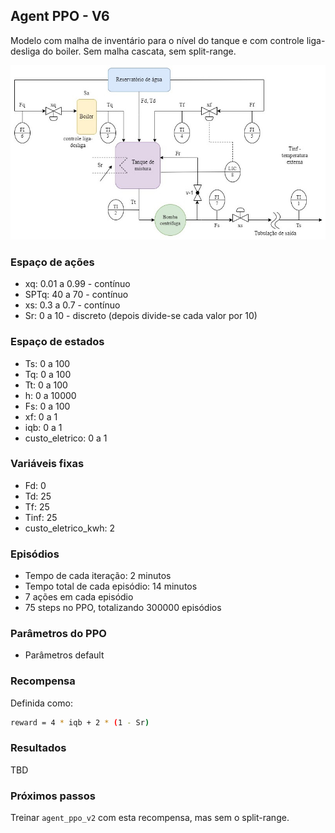 ## Agent PPO - V6

Modelo com malha de inventário para o nível do tanque e com controle liga-desliga do boiler. Sem malha cascata, sem split-range.

![chuveiro](https://github.com/mpaulazamin/tcc-models-rllib/blob/agent_ppo_v1/imagens/chuveiro_controle_h.jpg)

### Espaço de ações

- xq: 0.01 a 0.99 - contínuo
- SPTq: 40 a 70 - contínuo
- xs: 0.3 a 0.7 - contínuo
- Sr: 0 a 10 - discreto (depois divide-se cada valor por 10)

### Espaço de estados

- Ts: 0 a 100
- Tq: 0 a 100
- Tt: 0 a 100
- h: 0 a 10000
- Fs: 0 a 100
- xf: 0 a 1
- iqb: 0 a 1
- custo_eletrico: 0 a 1

### Variáveis fixas

- Fd: 0
- Td: 25
- Tf: 25
- Tinf: 25
- custo_eletrico_kwh: 2

### Episódios

- Tempo de cada iteração: 2 minutos
- Tempo total de cada episódio: 14 minutos
- 7 ações em cada episódio
- 75 steps no PPO, totalizando 300000 episódios

### Parâmetros do PPO

- Parâmetros default

### Recompensa

Definida como:

```bash
reward = 4 * iqb + 2 * (1 - Sr)
```

### Resultados

TBD

### Próximos passos

Treinar `agent_ppo_v2` com esta recompensa, mas sem o split-range. 